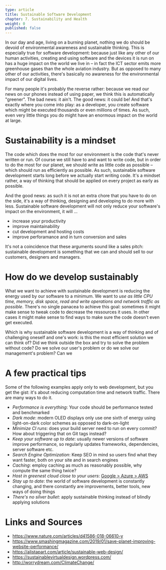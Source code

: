 ```yaml
---
type: article
title: Sustainable Software Development
chapter: 7. Sustainability and Health
weight: 0
published: false
---
```


In our day and age, living on a burning planet, nothing we do should be devoid of environmental awareness and sustainable thinking. This is especially true for software development: because just like any other of our human activities, creating and using software and the devices it is run on has a huge impact on the world we live in – in fact the ICT sector emits more greenhouse gases than the whole aviation industry. But as opposed to many other of our activities, there's basically no awareness for the environmental impact of our digital lives.

For many people it's probably the reverse rather: because we read our news on our phones instead of using paper, we think this is automatically "greener". The bad news: it ain't. The good news: it could be! And that's exactly where you come into play: as a developer, you create software which might be executed thousands or even millions of times. As such, even very little things you do might have an enormous impact on the world at large.

# Sustainability is a mindset

The code which does the most for our environment is the code that's never written or run. Of course we still have to and want to write code, but in order to do the most for our planet, we should write as little code as possible – which should run as efficiently as possible. As such, sustainable software development starts long before we actually start writing code. It's a mindset rather, a way of thinking that should be applied on every project as early as possible.

And the good news: as such it is not an extra chore that you have to do on the side, it's a way of thinking, designing and developing to do more with less. Sustainable software development will not only reduce your software's impact on the environment, it will ...

- increase your productivity
- improve maintainability
- cut development and hosting costs
- improve perforamance and in turn conversion and sales

It's not a coincidence that these arguments sound like a sales pitch: sustainable development is something that we can and should sell to our customers, designers and managers.

# How do we develop sustainably

What we want to achieve with sustainable development is reducing the energy used by our software to a minimum. We want to *use as little CPU time, memory, disk space, read and write operations and network traffic as possible*. There's no single panacea to achieve this goal: sometimes it might make sense to tweak code to decrease the ressources it uses. In other cases it might make sense to find ways to make sure the code doesn't even get executed.

Which is why sustainable software development is a way of thinking and of challenging oneself and one's work: is this the most efficient solution we can think of? Did we think outside the box and try to solve the problem without code? Do we solve our user's problem or do we solve our management's problem? Can we

# A few practical tips

Some of the following examples apply only to web development, but you get the gist: it's about reducing computation time and network traffic. There are many ways to do it.

- *Performance is everything*: Your code should be performance tested and benchmarked
- *Dark mode*: modern OLED displays only use one sixth of energy using light-on-dark color schemes as opposed to dark-on-light
- *Minimize CI runs*: does your build server need to run on every commit? How about triggering that on Git tags instead?
- *Keep your software up to date*: usually newer versions of software improve performance, so regularly updates frameworks, dependencies, server software etc.
- *Search Engine Optimization*: Keep SEO in mind so users find what they want faster, both on your site and in search engines
- *Caching*: employ caching as much as reasonably possible, why compute the same thing twice?
- *Host in greenest cloud close to your users*: [Google > Azure > AWS](https://www.wired.com/story/amazon-google-microsoft-green-clouds-and-hyperscale-data-centers/)
- *Stay up to date*: the world of software development is constantly changing, and there constantly are improvements, better tools, new ways of doing things
- *There's no silver bullet*: apply sustainable thinking instead
of blindly applying solutions

# Links and Sources

- https://www.nature.com/articles/d41586-018-06610-y
- https://www.smashingmagazine.com/2019/01/save-planet-improving-website-performance/
- https://alistapart.com/article/sustainable-web-design/
- https://sustainablevirtualdesign.wordpress.com/
- http://worrydream.com/ClimateChange/
